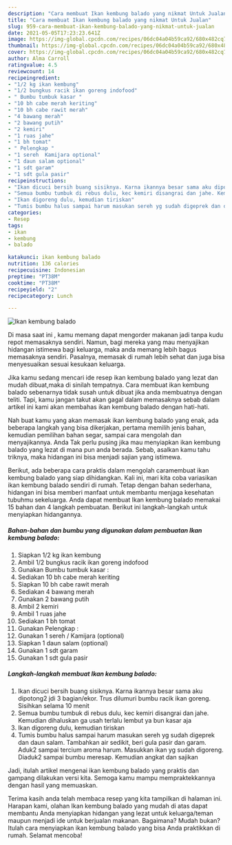 ```yaml
---
description: "Cara membuat Ikan kembung balado yang nikmat Untuk Jualan"
title: "Cara membuat Ikan kembung balado yang nikmat Untuk Jualan"
slug: 959-cara-membuat-ikan-kembung-balado-yang-nikmat-untuk-jualan
date: 2021-05-05T17:23:23.641Z
image: https://img-global.cpcdn.com/recipes/06dc04a04b59ca92/680x482cq70/ikan-kembung-balado-foto-resep-utama.jpg
thumbnail: https://img-global.cpcdn.com/recipes/06dc04a04b59ca92/680x482cq70/ikan-kembung-balado-foto-resep-utama.jpg
cover: https://img-global.cpcdn.com/recipes/06dc04a04b59ca92/680x482cq70/ikan-kembung-balado-foto-resep-utama.jpg
author: Alma Carroll
ratingvalue: 4.5
reviewcount: 14
recipeingredient:
- "1/2 kg ikan kembung"
- "1/2 bungkus racik ikan goreng indofood"
- " Bumbu tumbuk kasar "
- "10 bh cabe merah keriting"
- "10 bh cabe rawit merah"
- "4 bawang merah"
- "2 bawang putih"
- "2 kemiri"
- "1 ruas jahe"
- "1 bh tomat"
- " Pelengkap "
- "1 sereh  Kamijara optional"
- "1 daun salam optional"
- "1 sdt garam"
- "1 sdt gula pasir"
recipeinstructions:
- "Ikan dicuci bersih buang sisiknya. Karna ikannya besar sama aku dipotong2 jdi 3 bagian/ekor. Trus dilumuri bumbu racik ikan goreng. Sisihkan selama 10 menit"
- "Semua bumbu tumbuk di rebus dulu, kec kemiri disangrai dan jahe. Kemudian dihaluskan ga usah terlalu lembut ya bun kasar aja"
- "Ikan digoreng dulu, kemudian tiriskan"
- "Tumis bumbu halus sampai harum masukan sereh yg sudah digeprek dan daun salam. Tambahkan air sedikit, beri gula pasir dan garam. Aduk2 sampai tercium aroma harum. Masukkan ikan yg sudah digoreng. Diaduk2 sampai bumbu meresap. Kemudian angkat dan sajikan"
categories:
- Resep
tags:
- ikan
- kembung
- balado

katakunci: ikan kembung balado 
nutrition: 136 calories
recipecuisine: Indonesian
preptime: "PT38M"
cooktime: "PT38M"
recipeyield: "2"
recipecategory: Lunch

---
```



![Ikan kembung balado](https://img-global.cpcdn.com/recipes/06dc04a04b59ca92/680x482cq70/ikan-kembung-balado-foto-resep-utama.jpg)

Di masa  saat ini , kamu memang dapat mengorder makanan jadi tanpa kudu repot memasaknya sendiri. Namun, bagi mereka yang mau menyajikan hidangan istimewa bagi keluarga, maka anda memang lebih bagus memasaknya sendiri. Pasalnya, memasak di rumah lebih sehat dan juga bisa menyesuaikan sesuai kesukaan keluarga.

Jika kamu sedang mencari ide resep ikan kembung balado yang lezat dan mudah dibuat,maka di sinilah tempatnya. Cara membuat ikan kembung balado  sebenarnya tidak susah untuk dibuat jika anda membuatnya dengan teliti. Tapi, kamu jangan takut akan gagal dalam memasaknya 
sebab dalam artikel ini kami akan membahas ikan kembung balado dengan hati-hati.  



Nah buat kamu yang akan memasak ikan kembung balado yang enak, ada beberapa langkah yang bisa dikerjakan, pertama memilih jenis bahan, kemudian pemilihan bahan segar, sampai cara mengolah dan menyajikannya. Anda Tak perlu pusing jika mau menyiapkan ikan kembung balado yang lezat di mana pun anda berada. Sebab, asalkan kamu  tahu triknya, maka hidangan ini bisa menjadi sajian yang istimewa.

Berikut, ada beberapa cara praktis  dalam mengolah caramembuat ikan kembung balado yang siap dihidangkan. Kali ini, mari kita coba variasikan ikan kembung balado sendiri di rumah. Tetap dengan bahan sederhana, hidangan ini bisa memberi manfaat untuk membantu menjaga kesehatan tubuhmu sekeluarga. Anda dapat membuat Ikan kembung balado memakai 15 bahan dan 4 langkah pembuatan. Berikut ini langkah-langkah untuk menyiapkan hidangannya.

<!--inarticleads1-->

##### Bahan-bahan dan bumbu yang digunakan dalam pembuatan Ikan kembung balado:

1. Siapkan 1/2 kg ikan kembung
1. Ambil 1/2 bungkus racik ikan goreng indofood
1. Gunakan  Bumbu tumbuk kasar :
1. Sediakan 10 bh cabe merah keriting
1. Siapkan 10 bh cabe rawit merah
1. Sediakan 4 bawang merah
1. Gunakan 2 bawang putih
1. Ambil 2 kemiri
1. Ambil 1 ruas jahe
1. Sediakan 1 bh tomat
1. Gunakan  Pelengkap :
1. Gunakan 1 sereh / Kamijara (optional)
1. Siapkan 1 daun salam (optional)
1. Gunakan 1 sdt garam
1. Gunakan 1 sdt gula pasir




<!--inarticleads2-->

##### Langkah-langkah membuat Ikan kembung balado:

1. Ikan dicuci bersih buang sisiknya. Karna ikannya besar sama aku dipotong2 jdi 3 bagian/ekor. Trus dilumuri bumbu racik ikan goreng. Sisihkan selama 10 menit
1. Semua bumbu tumbuk di rebus dulu, kec kemiri disangrai dan jahe. Kemudian dihaluskan ga usah terlalu lembut ya bun kasar aja
1. Ikan digoreng dulu, kemudian tiriskan
1. Tumis bumbu halus sampai harum masukan sereh yg sudah digeprek dan daun salam. Tambahkan air sedikit, beri gula pasir dan garam. Aduk2 sampai tercium aroma harum. Masukkan ikan yg sudah digoreng. Diaduk2 sampai bumbu meresap. Kemudian angkat dan sajikan




Jadi, itulah artikel mengenai  ikan kembung balado  yang praktis dan gampang dilakukan versi kita. Semoga kamu mampu mempraktekkannya dengan hasil yang memuaskan. 

Terima kasih anda telah membaca resep yang kita tampilkan di halaman ini. Harapan kami, olahan  Ikan kembung balado yang mudah di atas dapat membantu Anda menyiapkan hidangan yang lezat untuk keluarga/teman maupun menjadi ide untuk berjualan makanan. Bagaimana? Mudah bukan? Itulah cara menyiapkan ikan kembung balado yang bisa Anda praktikkan di rumah. Selamat mencoba!

